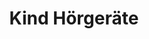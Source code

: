 ---
title: "Kind Hörgeräte"
url: /gelsenkirchen/kind-hoergeraete-essener-strasse/
shop: Hörgeräte
---